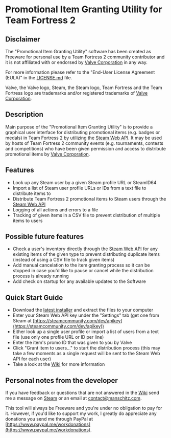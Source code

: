# Promotional Item Granting Utility for Team Fortress 2

## Disclaimer

The "Promotional Item Granting Utility" software has been created as Freeware for personal use by a Team Fortress 2 community contributor and it is not affiliated with or endorsed by [Valve Corporation](https://www.valvesoftware.com/) in any way.

For more information please refer to the "End-User License Agreement (EULA)" in the [LICENSE.md](https://github.com/Manschitz/tf2-promoitemgrant/blob/release/LICENSE.md) file.

Valve, the Valve logo, Steam, the Steam logo, Team Fortress and the Team Fortress logo are trademarks and/or registered trademarks of [Valve Corporation](https://www.valvesoftware.com/).

## Description

Main purpose of the "Promotional Item Granting Utility" is to provide a graphical user interface for distributing promotional items (e.g. badges or medals) in Team Fortress 2 by utilizing the [Steam Web API](https://steamcommunity.com/dev). It may be used by hosts of Team Fortress 2 community events (e.g. tournaments, contests and competitions) who have been given permission and access to distribute promotional items by [Valve Corporation](https://www.valvesoftware.com/).

## Features

- Look up any Steam user by a given Steam profile URL or SteamID64
- Import a list of Steam user profile URLs or IDs from a text file to distribute items to
- Distribute Team Fortress 2 promotional items to Steam users through the [Steam Web API](https://steamcommunity.com/dev)
- Logging of all actions and errors to a file
- Tracking of given items in a CSV file to prevent distribution of multiple items to users

## Possible future features

- Check a user's inventory directly through the [Steam Web API](https://steamcommunity.com/dev) for any existing items of the given type to prevent distributing duplicate items (instead of using a CSV file to track given items)
- Add manual cancelation to the item granting process so it can be stopped in case you'd like to pause or cancel while the distribution process is already running
- Add check on startup for any available updates to the Software

## Quick Start Guide

- Download the [latest installer](https://github.com/Manschitz/tf2-promoitemgrant/raw/release/Promoitemgrant_1.0_Setup.exe) and extract the files to your computer
- Enter your Steam Web API key under the "Settings" tab (get one from Steam at [https://steamcommunity.com/dev/apikey](https://steamcommunity.com/dev/apikey))
- Either look up a single user profile or import a list of users from a text file (use only one profile URL or ID per line)
- Enter the item's promo ID that was given to you by Valve
- Click "Grant item to users..." to start the distribution process (this may take a few moments as a single request will be sent to the Steam Web API for each user)
- Take a look at the [Wiki](https://github.com/manschitz/tf2-promoitemgrant/wiki) for more information

## Personal notes from the developer

If you have feedback or questions that are not answered in the [Wiki](https://github.com/manschitz/tf2-promoitemgrant/wiki) send me a message on [Steam](http://steamcommunity.com/profiles/76561197988875517/) or an email at [contact@manschitz.com](mailto:contact@manschitz.com).

This tool will always be Freeware and you're under no obligation to pay for it. However, if you'd like to support my work, I greatly do appreciate any donations you send me through PayPal at [https://www.paypal.me/workdonations](https://www.paypal.me/workdonations).

